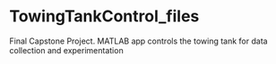 # TowingTankControl_files
 Final Capstone Project. MATLAB app controls the towing tank for data collection and experimentation

